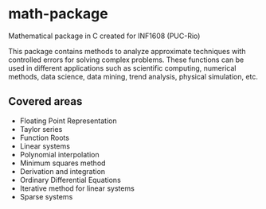# math-package
Mathematical package in C created for INF1608 (PUC-Rio)

This package contains methods to analyze approximate techniques with controlled errors for solving complex problems. These functions can be used in different applications such as scientific computing, numerical methods, data science, data mining, trend analysis, physical simulation, etc.

## Covered areas
- Floating Point Representation
- Taylor series
- Function Roots
- Linear systems
- Polynomial interpolation
- Minimum squares method
- Derivation and integration
- Ordinary Differential Equations
- Iterative method for linear systems
- Sparse systems

